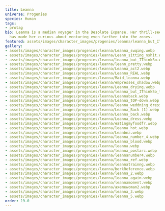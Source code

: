 ```yaml
---
title: Leanna
universe: Progenies
species: Human
tags:
- protag
bio: Leanna is a median voyager in the Desolate Expanse. Her thrill-seeking nature
  has made her curious about venturing even farther into the zones.
featured: assets/images/character_images/progenies/leanna/leanna_but_IThinkSo.webp
gallery:
- assets/images/character_images/progenies/leanna/Leanna_swqing.webp
- assets/images/character_images/progenies/leanna/Leann_sitting_nshit.webp
- assets/images/character_images/progenies/leanna/leanna_but_IThinkSo.webp
- assets/images/character_images/progenies/leanna/leann_pretty.webp
- assets/images/character_images/progenies/leanna/Leanna_act2.webp
- assets/images/character_images/progenies/leanna/Leanna_REAL.webp
- assets/images/character_images/progenies/leanna/Maid_leanna.webp
- assets/images/character_images/progenies/leanna/empresses_shadow.webp
- assets/images/character_images/progenies/leanna/Leanna_drying.webp
- assets/images/character_images/progenies/leanna/leanna_but_IThinkSo_trasparetn.webp
- assets/images/character_images/progenies/leanna/Leannaback.webp
- assets/images/character_images/progenies/leanna/Leanna_tOP-down.webp
- assets/images/character_images/progenies/leanna/leanna_weddning_dress.webp
- assets/images/character_images/progenies/leanna/Leanna_Back (1).webp
- assets/images/character_images/progenies/leanna/Leanna_back.webp
- assets/images/character_images/progenies/leanna/Leanna_dress.webp
- assets/images/character_images/progenies/leanna/eatingmyfoodfr.webp
- assets/images/character_images/progenies/leanna/leanna_hot.webp
- assets/images/character_images/progenies/leanna/Leanbna.webp
- assets/images/character_images/progenies/leanna/leanna_number_4.webp
- assets/images/character_images/progenies/leanna/Leanna_blood.webp
- assets/images/character_images/progenies/leanna/leanna.webp
- assets/images/character_images/progenies/leanna/leanna_postarc.webp
- assets/images/character_images/progenies/leanna/leannanumber4.webp
- assets/images/character_images/progenies/leanna/leanna_ref.webp
- assets/images/character_images/progenies/leanna/leannatrainng.webp
- assets/images/character_images/progenies/leanna/berkReference.webp
- assets/images/character_images/progenies/leanna/leanna_2.webp
- assets/images/character_images/progenies/leanna/leanna_again.webp
- assets/images/character_images/progenies/leanna/leannamoment.webp
- assets/images/character_images/progenies/leanna/axemewoman2.webp
- assets/images/character_images/progenies/leanna/leanna_3.webp
- assets/images/character_images/progenies/leanna/leanna_5.webp
order: 19.0
---
```

